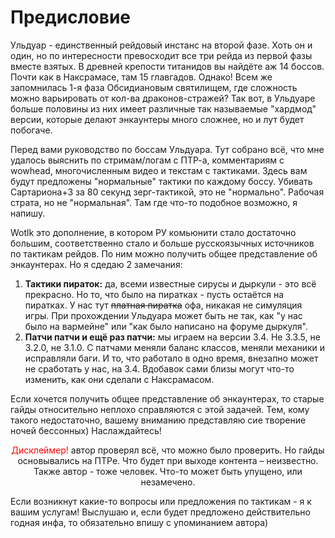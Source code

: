 # Предисловие #

Ульдуар - единственный рейдовый инстанс на второй фазе. Хоть он и один, но по интересности превосходит все три рейда из первой фазы вместе взятых. В древней крепости титанидов вы найдёте аж 14 боссов. Почти как в Наксрамасе, там 15 главгадов. Однако! Всем же запомнилась 1-я фаза Обсидиановым святилищем, где сложность можно варьировать от кол-ва драконов-стражей? Так вот, в Ульдуаре больше половины из них имеет различные так называемые "хардмод" версии, которые делают энкаунтеры много сложнее, но и лут будет побогаче.

Перед вами руководство по боссам Ульдуара. Тут собрано всё, что мне удалось выяснить по стримам/логам с ПТР-а, комментариям с wowhead, многочисленным видео и текстам с тактиками. Здесь вам будут предложены "нормальные" тактики по каждому боссу. Убивать Сартариона+3 за 80 секунд зерг-тактикой, это не "нормально". Рабочая страта, но не "нормальная". Там где что-то подобное возможно, я напишу. 

Wotlk это дополнение, в котором РУ комьюнити стало достаточно большим, соответственно стало и больше русскоязычных источников по тактикам рейдов. По ним можно получить общее представление об энкаунтерах. Но я сдедаю 2 замечания:

 1. **Тактики пираток:** да, всеми известные сирусы и дыркули - это всё прекрасно. Но то, что было на пиратках - пусть остаётся на пиратках. У нас тут ~~платная пиратка~~ офа, никакая не симуляция игры. При прохождении Ульдуара может быть не так, как "у нас было на вармейне" или "как было написано на форуме дыркуля". 
 2. **Патчи патчи и ещё раз патчи:** мы играем на версии 3.4. Не 3.3.5, не 3.2.0, не 3.1.0. С патчами меняли баланс классов, меняли механики и исправляли баги. И то, что работало в одно время, внезапно может не сработать у нас, на 3.4. Вдобавок сами близы могут что-то изменить, как они сделали с Наксрамасом. 

Если хочется получить общее представление об энкаунтерах, то старые гайды относительно неплохо справляются с этой задачей. Тем, кому такого недостаточно, вашему вниманию представляю сие творение ночей бессонных) Наслаждайтесь!

<p align="center">
  <span style="color: red"> Дисклеймер! </span> автор проверял всё, что можно было проверить. Но гайды основывались на ПТРе. Что будет при выходе контента – неизвестно. Также автор - тоже человек. Что-то может быть упущено, или незамечено. 
 
 Если возникнут какие-то вопросы или предложения по тактикам - я к вашим услугам! Выслушаю и, если будет предложено действительно годная инфа, то обязательно впишу с упоминанием автора)
</p>
